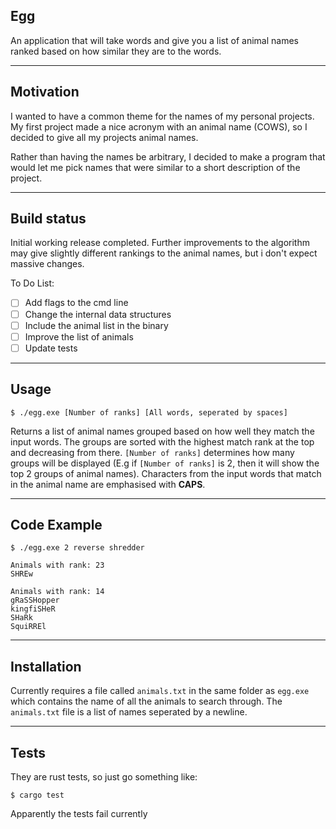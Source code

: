 ## Egg
An application that will take words and give you a list of animal names ranked based on how similar they are to the words.

---

## Motivation
I wanted to have a common theme for the names of my personal projects. My first project made a nice acronym with an animal name (COWS), so I decided to give all my projects animal names.

Rather than having the names be arbitrary, I decided to make a program that would let me pick names that were similar to a short description of the project.

---

## Build status

Initial working release completed. Further improvements to the algorithm may give slightly different rankings to the animal names, but i don't expect massive changes.

To Do List:

- [ ] Add flags to the cmd line
- [ ] Change the internal data structures
- [ ] Include the animal list in the binary
- [ ] Improve the list of animals
- [ ] Update tests

---

## Usage

```
$ ./egg.exe [Number of ranks] [All words, seperated by spaces]
```

Returns a list of animal names grouped based on how well they match the input words. The groups are sorted with the highest match rank at the top and decreasing from there. `[Number of ranks]` determines how many groups will be displayed (E.g if `[Number of ranks]` is 2, then it will show the top 2 groups of animal names). Characters from the input words that match in the animal name are emphasised with **CAPS**.

---

## Code Example

```
$ ./egg.exe 2 reverse shredder

Animals with rank: 23
SHREw

Animals with rank: 14
gRaSSHopper
kingfiSHeR
SHaRk
SquiRREl
```

---

## Installation
Currently requires a file called `animals.txt` in the same folder as `egg.exe` which contains the name of all the animals to search through. The `animals.txt` file is a list of names seperated by a newline. 

---

## Tests
They are rust tests, so just go something like:
```
$ cargo test
```

Apparently the tests fail currently
